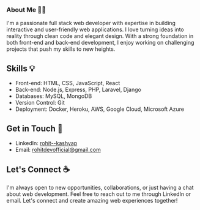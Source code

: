 ### About Me 🧑‍🎨
I'm a passionate full stack web developer with expertise in building interactive and user-friendly web applications. I love turning ideas into reality through clean code and elegant design. With a strong foundation in both front-end and back-end development, I enjoy working on challenging projects that push my skills to new heights.

## Skills :bulb:
- Front-end: HTML, CSS, JavaScript, React
- Back-end: Node.js, Express, PHP, Laravel, Django
- Databases: MySQL, MongoDB
- Version Control: Git
- Deployment: Docker, Heroku, AWS, Google Cloud, Microsoft Azure 

## Get in Touch 🤙
- LinkedIn: [rohit--kashyap](https://www.linkedin.com/in/rohit--kashyap/)
- Email: rohitdevofficial@gmail.com

## Let's Connect :coffee:
I'm always open to new opportunities, collaborations, or just having a chat about web development. Feel free to reach out to me through LinkedIn or email. Let's connect and create amazing web experiences together!


